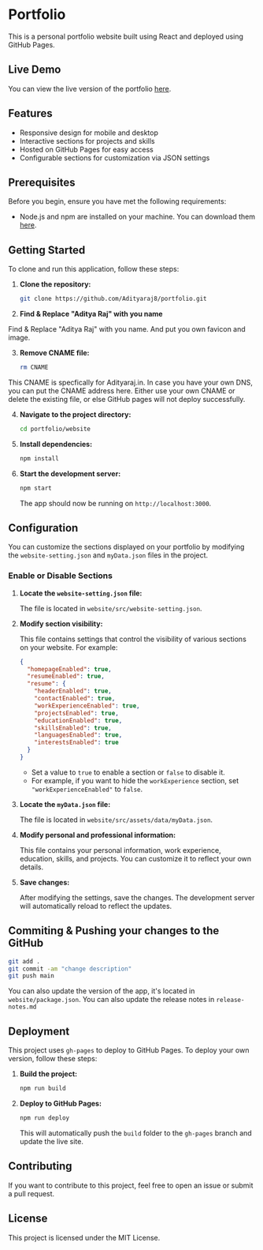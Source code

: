 # Portfolio

This is a personal portfolio website built using React and deployed using GitHub Pages. 
## Live Demo

You can view the live version of the portfolio [here](https://Adityaraj.in).

## Features

- Responsive design for mobile and desktop
- Interactive sections for projects and skills
- Hosted on GitHub Pages for easy access
- Configurable sections for customization via JSON settings

## Prerequisites

Before you begin, ensure you have met the following requirements:

- Node.js and npm are installed on your machine. You can download them [here](https://nodejs.org/).

## Getting Started

To clone and run this application, follow these steps:

1. **Clone the repository:**

   ```bash
   git clone https://github.com/Adityaraj8/portfolio.git
   ```

2. **Find & Replace "Aditya Raj" with you name**

Find & Replace "Aditya Raj" with you name. And put you own favicon and image.

3. **Remove CNAME file:**

   ```bash
   rm CNAME
   ```
This CNAME is specfically for Adityaraj.in. In case you have your own DNS, you can put the CNAME address here. Either use your own CNAME or delete the existing file, or else GitHub pages will not deploy successfully.

4. **Navigate to the project directory:**

   ```bash
   cd portfolio/website
   ```

5. **Install dependencies:**

   ```bash
   npm install
   ```

6. **Start the development server:**

   ```bash
   npm start
   ```

   The app should now be running on `http://localhost:3000`.

## Configuration

You can customize the sections displayed on your portfolio by modifying the `website-setting.json` and `myData.json` files in the project.

### Enable or Disable Sections

1. **Locate the `website-setting.json` file:**

   The file is located in `website/src/website-setting.json`.

2. **Modify section visibility:**

   This file contains settings that control the visibility of various sections on your website. For example:

   ```json
   {
     "homepageEnabled": true,
     "resumeEnabled": true,
     "resume": {
       "headerEnabled": true,
       "contactEnabled": true,
       "workExperienceEnabled": true,
       "projectsEnabled": true,
       "educationEnabled": true,
       "skillsEnabled": true,
       "languagesEnabled": true,
       "interestsEnabled": true
     }
   }
   ```

   - Set a value to `true` to enable a section or `false` to disable it.
   - For example, if you want to hide the `workExperience` section, set `"workExperienceEnabled"` to `false`.

3. **Locate the `myData.json` file:**

   The file is located in `website/src/assets/data/myData.json`.

4. **Modify personal and professional information:**

   This file contains your personal information, work experience, education, skills, and projects. You can customize it to reflect your own details.

5. **Save changes:**

   After modifying the settings, save the changes. The development server will automatically reload to reflect the updates.

## Commiting & Pushing your changes to the GitHub

   ```bash
   git add .
   git commit -am "change description"
   git push main
   ```
You can also update the version of the app, it's located in `website/package.json`.
You can also update the release notes in `release-notes.md`

## Deployment

This project uses `gh-pages` to deploy to GitHub Pages. To deploy your own version, follow these steps:

1. **Build the project:**

   ```bash
   npm run build
   ```

2. **Deploy to GitHub Pages:**

   ```bash
   npm run deploy
   ```

   This will automatically push the `build` folder to the `gh-pages` branch and update the live site.

## Contributing

If you want to contribute to this project, feel free to open an issue or submit a pull request.

## License

This project is licensed under the MIT License.